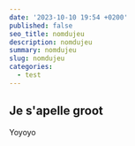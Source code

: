 ```yaml
---
date: '2023-10-10 19:54 +0200'
published: false
seo_title: nomdujeu
description: nomdujeu
summary: nomdujeu
slug: nomdujeu
categories:
  - test
---
```



## Je s'apelle groot
Yoyoyo
